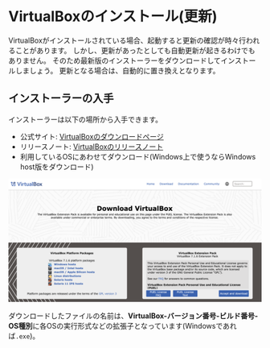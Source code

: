 # VirtualBoxのインストール(更新)

VirtualBoxがインストールされている場合、起動すると更新の確認が時々行われることがあります。
しかし、更新があったとしても自動更新が起きるわけでもありません。
そのため最新版のインストーラーをダウンロードしてインストールしましょう。
更新となる場合は、自動的に置き換えとなります。

## インストーラーの入手

インストーラーは以下の場所から入手できます。
- 公式サイト: [VirtualBoxのダウンロードページ](https://www.virtualbox.org/wiki/Downloads)
- リリースノート: [VirtualBoxのリリースノート](https://www.virtualbox.org/wiki/Changelog)
- 利用しているOSにあわせてダウンロード(Windows上で使うならWindows host版をダウンロード)

![ダウンロードページ(2025/4/3現在)](images/download-site.png)

ダウンロードしたファイルの名前は、**VirtualBox-バージョン番号-ビルド番号-OS種別**に各OSの実行形式などの拡張子となっています(Windowsであれば`.exe`)。

